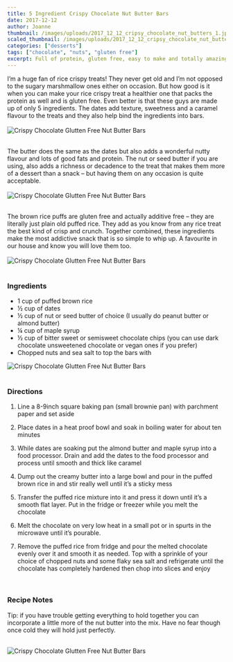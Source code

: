 ```yaml
---
title: 5 Ingredient Crispy Chocolate Nut Butter Bars
date: 2017-12-12
author: Joanne
thumbnail: /images/uploads/2017_12_12_cripsy_chocolate_nut_butters_1.jpg
scaled_thumbnail: /images/uploads/2017_12_12_cripsy_chocolate_nut_butters_0.jpg
categories: ["desserts"]
tags: ["chocolate", "nuts", "gluten free"]
excerpt: Full of protein, gluten free, easy to make and totally amazing
---
```


I’m a huge fan of rice crispy treats! They never get old and I’m not opposed to the sugary marshmallow ones either on occasion. But how good is it when you can make your rice crispy treat a healthier one that packs the protein as well and is gluten free. Even better is that these guys are made up of only 5 ingredients. The dates add texture, sweetness and a caramel flavour to the treats and they also help bind the ingredients into bars.
<br>
<br>
![Crispy Chocolate Glutten Free Nut Butter Bars](/images/uploads/2017_12_12_cripsy_chocolate_nut_butters_2.jpg)
<br>
<br>

The butter does the same as the dates but also adds a wonderful nutty flavour and lots of good fats and protein. The nut or seed butter if you are using, also adds a richness or decadence to the treat that makes them more of a dessert than a snack – but having them on any occasion is quite acceptable.
<br>
<br>
![Crispy Chocolate Glutten Free Nut Butter Bars](/images/uploads/2017_12_12_cripsy_chocolate_nut_butters_3.jpg)
<br>
<br>

The brown rice puffs are gluten free and actually additive free – they are literally just plain old puffed rice. They add as you know from any rice treat the best kind of crisp and crunch. Together combined, these ingredients make the most addictive snack that is so simple to whip up. A favourite in our house and know you will love them too.
<br>
<br>
![Crispy Chocolate Glutten Free Nut Butter Bars](/images/uploads/2017_12_12_cripsy_chocolate_nut_butters_4.jpg)
<br>
<br>

### Ingredients

* 1 cup of puffed brown rice
* &frac12; cup of dates
* &frac12; cup of nut or seed butter of choice (I usually do peanut butter or almond butter)
* &frac14; cup of maple syrup
* &frac12; cup of bitter sweet or semisweet chocolate chips (you can use dark chocolate unsweetened chocolate or vegan ones if you prefer)
* Chopped nuts and sea salt to top the bars with  

![Crispy Chocolate Glutten Free Nut Butter Bars](/images/uploads/2017_12_12_cripsy_chocolate_nut_butters_5.jpg)  
<br>

### Directions

1. Line a 8-9inch square baking pan (small brownie pan) with parchment paper and set aside

1. Place dates in a heat proof bowl and soak in boiling water for about ten minutes

1. While dates are soaking put the almond butter and maple syrup into a food processor.  Drain and add the dates to the food processor and process until smooth and thick like caramel

1. Dump out the creamy butter into a large bowl and pour in the puffed brown rice in and stir really well until it’s a sticky mess

1. Transfer the puffed rice mixture into it and press it down until it’s a smooth flat layer.  Put in the fridge or freezer while you melt the chocolate

1. Melt the chocolate on very low heat in a small pot or in spurts in the microwave until it’s pourable.  

1. Remove the puffed rice from fridge and pour the melted chocolate evenly over it and smooth it as needed. Top with a sprinkle of your choice of chopped nuts and some flaky sea salt and refrigerate until the chocolate has completely hardened then chop into slices and enjoy
<br>

### Recipe Notes

Tip: if you have trouble getting everything to hold together you can incorporate a little more of the nut butter into the mix. Have no fear though once cold they will hold just perfectly.
<br>
<br>

![Crispy Chocolate Glutten Free Nut Butter Bars](/images/uploads/2017_12_12_cripsy_chocolate_nut_butters_6.jpg)
